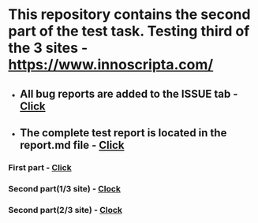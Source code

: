 # This repository contains the second part of the test task. Testing third of the 3 sites - https://www.innoscripta.com/
* ## All bug reports are added to the ISSUE tab - [Click](https://github.com/k2wln/test-task-4/issues)
* ## The complete test report is located in the report.md file - [Click](https://github.com/k2wln/test-task-4/blob/master/report.md)

### **First part - [Click](https://github.com/k2wln/test-task-1)**
### **Second part(1/3 site) - [Clock](https://github.com/k2wln/test-task-2)**
### **Second part(2/3 site) - [Clock](https://github.com/k2wln/test-task-3)**
